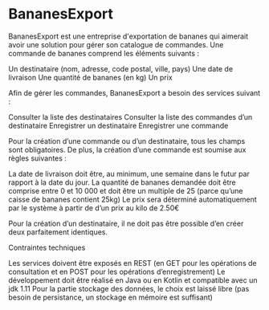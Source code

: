 # BananesExport

BananesExport est une entreprise d'exportation de bananes qui aimerait avoir une solution pour gérer son catalogue de commandes.
Une commande de bananes comprend les éléments suivants :

Un destinataire (nom, adresse, code postal, ville, pays)
Une date de livraison
Une quantité de bananes (en kg)
Un prix

Afin de gérer les commandes, BananesExport a besoin des services suivant :

Consulter la liste des destinataires
Consulter la liste des commandes d’un destinataire
Enregistrer un destinataire
Enregistrer une commande

Pour la création d’une commande ou d’un destinataire, tous les champs sont obligatoires. De plus, la création d’une commande est soumise aux règles suivantes :

La date de livraison doit être, au minimum, une semaine dans le futur par rapport à la date du jour.
La quantité de bananes demandée doit être comprise entre 0 et 10 000 et doit être un multiple de 25 (parce qu’une caisse de bananes contient 25kg)
Le prix sera déterminé automatiquement par le système à partir de d’un prix au kilo de 2.50€

Pour la création d’un destinataire, il ne doit pas être possible d’en créer deux parfaitement identiques.

Contraintes techniques

Les services doivent être exposés en REST (en GET pour les opérations de consultation et en POST pour les opérations d’enregistrement)
Le développement doit être réalisé en Java ou en Kotlin et compatible avec un jdk 1.11
Pour la partie stockage des données, le choix est laissé libre (pas besoin de persistance, un stockage en mémoire est suffisant) 

